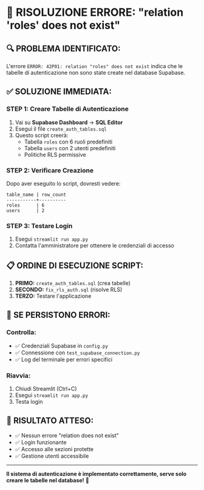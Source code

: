 # 🚨 RISOLUZIONE ERRORE: "relation 'roles' does not exist"

## 🔍 **PROBLEMA IDENTIFICATO:**
L'errore `ERROR: 42P01: relation "roles" does not exist` indica che le tabelle di autenticazione non sono state create nel database Supabase.

## ✅ **SOLUZIONE IMMEDIATA:**

### **STEP 1: Creare Tabelle di Autenticazione**
1. Vai su **Supabase Dashboard** → **SQL Editor**
2. Esegui il file `create_auth_tables.sql`
3. Questo script creerà:
   - Tabella `roles` con 6 ruoli predefiniti
   - Tabella `users` con 2 utenti predefiniti
   - Politiche RLS permissive

### **STEP 2: Verificare Creazione**
Dopo aver eseguito lo script, dovresti vedere:
```
table_name | row_count
-----------+----------
roles      | 6
users      | 2
```

### **STEP 3: Testare Login**
1. Esegui `streamlit run app.py`
2. Contatta l'amministratore per ottenere le credenziali di accesso

## 📋 **ORDINE DI ESECUZIONE SCRIPT:**

1. **PRIMO:** `create_auth_tables.sql` (crea tabelle)
2. **SECONDO:** `fix_rls_auth.sql` (risolve RLS)
3. **TERZO:** Testare l'applicazione

## 🔧 **SE PERSISTONO ERRORI:**

### **Controlla:**
- ✅ Credenziali Supabase in `config.py`
- ✅ Connessione con `test_supabase_connection.py`
- ✅ Log del terminale per errori specifici

### **Riavvia:**
1. Chiudi Streamlit (Ctrl+C)
2. Esegui `streamlit run app.py`
3. Testa login

## 🎯 **RISULTATO ATTESO:**
- ✅ Nessun errore "relation does not exist"
- ✅ Login funzionante
- ✅ Accesso alle sezioni protette
- ✅ Gestione utenti accessibile

---

**Il sistema di autenticazione è implementato correttamente, serve solo creare le tabelle nel database!** 🚀
